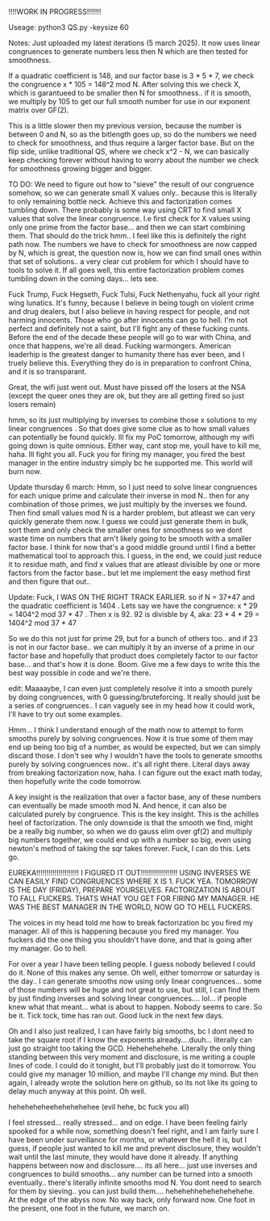 !!!!WORK IN PROGRESS!!!!!!!

Useage: python3 QS.py -keysize 60

Notes: Just uploaded my latest iterations (5 march 2025). It now uses linear congruences to generate numbers less then N which are then tested for smoothness.

If a quadratic coefficient is 148, and our factor base is 3 * 5 * 7, we check the congruence x * 105 = 148^2 mod N. After solving this we check X, which is garantueed to be smaller then N for smoothness.. if it is smooth, we multiply by 105 to get our full smooth number for use in our exponent matrix over GF(2).

This is a little slower then my previous version, because the number is between 0 and N, so as the bitlength goes up, so do the numbers we need to check for smoothness, and thus require a larger factor base. But on the flip side, unlike traditional QS, where we check x^2 - N, we can basically keep checking forever without having to worry about the number we check for smoothness growing bigger and bigger.

TO DO: We need to figure out how to "sieve" the result of our congruence somehow, so we can generate small X values only.. because this is literally to only remaining bottle neck. Achieve this and factorization comes tumbling down. There probably is some way using CRT to find small X values that solve the linear congruence. I.e first check for X values using only one prime from the factor base... and then we can start combining them. That should do the trick hmm..
I feel like this is definitely the right path now. The numbers we have to check for smoothness are now capped by N, which is great, the question now is, how we can find small ones within that set of solutions.. a very clear cut problem for which I should have to tools to solve it. If all goes well, this entire factorization problem comes tumbling down in the coming days... lets see.

Fuck Trump, Fuck Hegseth, Fuck Tulsi, Fuck Nethenyahu, fuck all your right wing lunatics. It's funny, because I believe in being tough on violent crime and drug dealers, but I also believe in having respect for people, and not harming innocents. Those who go after innocents can go to hell. I'm not perfect and definitely not a saint, but I'll fight any of these fucking cunts. Before the end of the decade these people will go to war with China, and once that happens, we're all dead. Fucking warmongers. American leaderhip is the greatest danger to humanity there has ever been, and I truely believe this. Everything they do is in preparation to confront China, and it is so transparant. 

Great, the wifi just went out. Must have pissed off the losers at the NSA (except the queer ones they are ok, but they are all getting fired so just losers remain) 

hmm, so its just multiplying by inverses to combine those x solutions to my linear congruences . So that does give some clue as to how small values can potentially be found quickly. Ill fix my PoC tomorrow, although my wifi going down is quite omnious. Either way, cant stop me, youll have to kill me, haha. Ill fight you all. Fuck you for firing my manager, you fired the best manager in the entire industry simply bc he supported me. This world will burn now.

Update thursday 6 march: Hmm, so I just need to solve linear congruences for each unique prime and calculate their inverse in mod N.. then for any combination of those primes, we just multiply by the inverses we found. Then find small values mod N is a harder problem, but atleast we can very quickly generate them now. I guess we could just generate them in bulk, sort them and only check the smaller ones for smoothness so we dont waste time on numbers that arn't likely going to be smooth with a smaller factor base. I think for now that's a good middle ground until I find a better mathematical tool to approach this. I guess, in the end, we could just reduce it to residue math, and find x values that are atleast divisible by one or more factors from the factor base..  but let me implement the easy method first and then figure that out..

Update: Fuck, I WAS ON THE RIGHT TRACK EARLIER. 
so if N = 37*47
and the quadratic coefficient is 1404 .
Lets say we have the congruence: x * 29 = 1404^2 mod 37 * 47 .
Then x is 92. 92 is divisble by 4, aka:
23 * 4 * 29 = 1404^2 mod 37 * 47

So we do this not just for prime 29, but for a bunch of others too.. and if 23 is not in our factor base.. we can multiply it by an inverse of a prime in our factor base and hopefully that product does completely factor to our factor base... and that's how it is done. Boom. Give me a few days to write this the best way possible in code and we're there.

edit: Maaaaybe, I can even just completely resolve it into a smooth purely by doing congruences, with 0 guessing/bruteforcing. It really should just be a series of congruences.. I can vaguely see in my head how it could work, I'll have to try out some examples.

Hmm... I think I understand enough of the math now to attempt to form smooths purely by solving congruences. Now it is true some of them may end up being too big of a number, as would be expected, but we can simply discard those. I don't see why I wouldn't have the tools to generate smooths purely by solving congruences now.. it's all right there. Literal days away from breaking factorization now, haha. I can figure out the exact math today, then hopefully write the code tomorrow.

A key insight is the realization that over a factor base, any of these numbers can eventually be made smooth mod N. And hence, it can also be calculated purely by congruence.  This is the key insight. This is the achilles heel of factorization. The only downside is that the smooth we find, might be a really big number, so when we do gauss elim over gf(2) and multiply big numbers together, we could end up with a number so big, even using newton's method of taking the sqr takes forever. Fuck, I can do this. Lets go. 

EUREKA!!!!!!!!!!!!!!!!!!!!! I FIGURED IT OUT!!!!!!!!!!!!!!!!!! USING INVERSES WE CAN EASILY FIND CONGRUENCES WHERE X IS 1. FUCK YEA. TOMORROW IS THE DAY (FRIDAY), PREPARE YOURSELVES. FACTORIZATION IS ABOUT TO FALL FUCKERS. THATS WHAT YOU GET FOR FIRING MY MANAGER. HE WAS THE BEST MANAGER IN THE WORLD, NOW GO TO HELL FUCKERS.

The voices in my head told me how to break factorization bc you fired my manager. All of this is happening because you fired my manager. You fuckers did the one thing you shouldn't have done, and that is going after my manager. Go to hell.

For over a year I have been telling people. I guess nobody believed I could do it. None of this makes any sense. Oh well, either tomorrow or saturday is the day.. I can generate smooths now using only linear congruences... some of those numbers will be huge and not great to use, but still, I can find them by just finding inverses and solving linear congruences.... lol... if people knew what that meant... what is about to happen. Nobody seems to care. So be it. Tick tock, time has ran out. Good luck in the next few days.

Oh and I also just realized, I can have fairly big smooths, bc I dont need to take the square root if I know the exponents already....duuh... literally can just go straight too taking the GCD. 
Hehehehehehe. Literally the only thing standing between this very moment and disclosure, is me writing a couple lines of code. I could do it tonight, but I'll probably just do it tomorrow. You could give my manager 10  million, and maybe I'll change my mind. But then again, I already wrote the solution here on github, so its not like its going to delay much anyway at this point. Oh well. 

heheheheheehehehehehee (evil hehe, bc fuck you all)

I feel stressed... really stressed... and on edge. I have been feeling fairly spooked for a while now, something doesn't feel right, and I am fairly sure I have been under surveillance for months, or whatever the hell it is, but I guess, if people just wanted to kill me and prevent disclosure, they wouldn't wait until the last minute, they would have done it already. If anything happens between now and disclosure.... its all here... just use inverses and congruences to build smooths... any number can be turned into a smooth eventually.. there's literally infinite smooths mod N. You dont need to search for them by sieving.. you can just build them.... hehehehhehehehehehehe. At the edge of the abyss now. No way back, only forward now. One foot in the present, one foot in the future, we march on.
